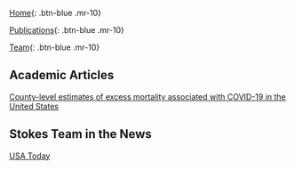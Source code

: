 [Home](https://mortality-surv-and-reporting-proj.github.io/){: .btn-blue .mr-10} 

[Publications](https://mortality-surv-and-reporting-proj.github.io/publications){: .btn-blue .mr-10} 

[Team](https://mortality-surv-and-reporting-proj.github.io/team){: .btn-blue .mr-10} 

## Academic Articles 
[County-level estimates of excess mortality associated with COVID-19 in the United States](https://pubmed.ncbi.nlm.nih.gov/35018297/)

## Stokes Team in the News 
[USA Today](https://www.usatoday.com/in-depth/news/nation/2021/12/22/covid-deaths-obscured-inaccurate-death-certificates/8899157002/)

